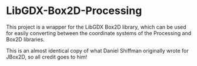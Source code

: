 # LibGDX-Box2D-Processing

This project is a wrapper for the LibGDX Box2D library, which can be used for easily converting between the coordinate systems of the Processing and Box2D libraries.

This is an almost identical copy of what Daniel Shiffman originally wrote for JBox2D, so all credit goes to him! 
